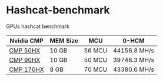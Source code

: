 # Hashcat-benchmark

GPUs hashcat benchmark


| Nvidia CMP  | MEM Size | MCU | 0-HCM |
| --- | --- | --- | --- |
| [CMP 50HX](https://github.com/AndryhaMSK/Hashcat-benchmark/blob/main/Nvidia%20CMP%2050HX%2010%20GB%2C%2056MCU) | 10 GB | 56 MCU | 44156.8 MH/s |
| [CMP 90HX](https://github.com/AndryhaMSK/Hashcat-benchmark/blob/main/Nvidia%20CMP%2050HX%2010%20GB%2C%2056MCU) | 10 GB | 50 MCU | 39746.3 MH/s |
| [CMP 170HX](https://github.com/AndryhaMSK/Hashcat-benchmark/blob/main/Nvidia%20CMP%20170HX%208%20GB%2C%2070MCU.txt) | 8 GB | 70 MCU | 43380.6 MH/s |

